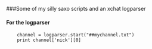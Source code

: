 ###Some of my silly saxo scripts and an xchat logparser

#### For the logparser
``` import logparser
    channel = logparser.start("##mychannel.txt")
    print channel['nick'][0]
```
